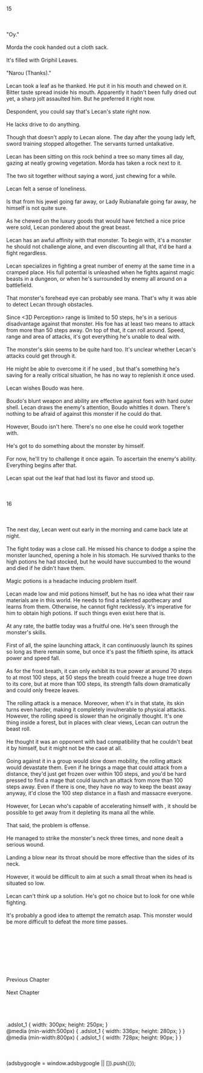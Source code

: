 <br/>
15<br/>
<br/>
<br/>
<br/>
"Oy."<br/>
<br/>
Morda the cook handed out a cloth sack.<br/>
<br/>
It's filled with Griphil Leaves.<br/>
<br/>
"Narou (Thanks)."<br/>
<br/>
Lecan took a leaf as he thanked. He put it in his mouth and chewed on it. Bitter taste spread inside his mouth. Apparently it hadn't been fully dried out yet, a sharp jolt assaulted him. But he preferred it right now.<br/>
<br/>
Despondent, you could say that's Lecan's state right now.<br/>
<br/>
He lacks drive to do anything.<br/>
<br/>
Though that doesn't apply to Lecan alone. The day after the young lady left, sword training stopped altogether. The servants turned untalkative.<br/>
<br/>
Lecan has been sitting on this rock behind a tree so many times all day, gazing at neatly growing vegetation. Morda has taken a rock next to it.<br/>
<br/>
The two sit together without saying a word, just chewing for a while.<br/>
<br/>
Lecan felt a sense of loneliness.<br/>
<br/>
Is that from his jewel going far away, or Lady Rubianafale going far away, he himself is not quite sure.<br/>
<br/>
As he chewed on the luxury goods that would have fetched a nice price were sold, Lecan pondered about the great beast.<br/>
<br/>
Lecan has an awful affinity with that monster. To begin with, it's a monster he should not challenge alone, and even discounting all that, it'd be hard a fight regardless.<br/>
<br/>
Lecan specializes in fighting a great number of enemy at the same time in a cramped place. His full potential is unleashed when he fights against magic beasts in a dungeon, or when he's surrounded by enemy all around on a battlefield.<br/>
<br/>
That monster's forehead eye can probably see mana. That's why it was able to detect Lecan through obstacles.<br/>
<br/>
Since <3D Perception> range is limited to 50 steps, he's in a serious disadvantage against that monster. His foe has at least two means to attack from more than 50 steps away. On top of that, it can roll around. Speed, range and area of attacks, it's got everything he's unable to deal with.<br/>
<br/>
The monster's skin seems to be quite hard too. It's unclear whether Lecan's attacks could get through it.<br/>
<br/>
He might be able to overcome it if he used <Bombshell>, but that's something he's saving for a really critical situation, he has no way to replenish it once used.<br/>
<br/>
Lecan wishes Boudo was here.<br/>
<br/>
Boudo's blunt weapon and ability <Impact Penetration> are effective against foes with hard outer shell. Lecan draws the enemy's attention, Boudo whittles it down. There's nothing to be afraid of against this monster if he could do that.<br/>
<br/>
However, Boudo isn't here. There's no one else he could work together with.<br/>
<br/>
He's got to do something about the monster by himself.<br/>
<br/>
For now, he'll try to challenge it once again. To ascertain the enemy's ability. Everything begins after that.<br/>
<br/>
Lecan spat out the leaf that had lost its flavor and stood up.<br/>
<br/>
<br/>
<TLN: If you're reading this novel at any other site than Sousetsuka .com you might be reading an unedited, uncorrected version of the novel.><br/>
16<br/>
<br/>
<br/>
<br/>
The next day, Lecan went out early in the morning and came back late at night.<br/>
<br/>
The fight today was a close call. He missed his chance to dodge a spine the monster launched, opening a hole in his stomach. He survived thanks to the high potions he had stocked, but he would have succumbed to the wound and died if he didn't have them.<br/>
<br/>
Magic potions is a headache inducing problem itself.<br/>
<br/>
Lecan made low and mid potions himself, but he has no idea what their raw materials are in this world. He needs to find a talented apothecary and learns from them. Otherwise, he cannot fight recklessly. It's imperative for him to obtain high potions. If such things even exist here that is.<br/>
<br/>
At any rate, the battle today was a fruitful one. He's seen through the monster's skills.<br/>
<br/>
First of all, the spine launching attack, it can continuously launch its spines so long as there remain some, but once it's past the fiftieth spine, its attack power and speed fall.<br/>
<br/>
As for the frost breath, it can only exhibit its true power at around 70 steps to at most 100 steps, at 50 steps the breath could freeze a huge tree down to its core, but at more than 100 steps, its strength falls down dramatically and could only freeze leaves.<br/>
<br/>
The rolling attack is a menace. Moreover, when it's in that state, its skin turns even harder, making it completely invulnerable to physical attacks. However, the rolling speed is slower than he originally thought. It's one thing inside a forest, but in places with clear views, Lecan can outrun the beast roll.<br/>
<br/>
He thought it was an opponent with bad compatibility that he couldn't beat it by himself, but it might not be the case at all.<br/>
<br/>
Going against it in a group would slow down mobility, the rolling attack would devastate them. Even if he brings a mage that could attack from a distance, they'd just get frozen over within 100 steps, and you'd be hard pressed to find a mage that could launch an attack from more than 100 steps away. Even if there is one, they have no way to keep the beast away anyway, it'd close the 100 step distance in a flash and massacre everyone.<br/>
<br/>
However, for Lecan who's capable of accelerating himself with <Gust>, it should be possible to get away from it depleting its mana all the while.<br/>
<br/>
That said, the problem is offense.<br/>
<br/>
He managed to strike the monster's neck three times, and none dealt a serious wound.<br/>
<br/>
Landing a blow near its throat should be more effective than the sides of its neck.<br/>
<br/>
However, it would be difficult to aim at such a small throat when its head is situated so low.<br/>
<br/>
Lecan can't think up a solution. He's got no choice but to look for one while fighting.<br/>
<br/>
It's probably a good idea to attempt the rematch asap. This monster would be more difficult to defeat the more time passes.<br/>
<br/>
<br/>
<br/>
<br/>
<br/>
<br/>
<br/>
<br/>
Previous Chapter<br/>
<br/>
Next Chapter <br/>
<br/>
<br/>
<br/>
<br/>
.adslot_1 { width: 300px; height: 250px; }<br/>
@media (min-width:500px) { .adslot_1 { width: 336px; height: 280px; } }<br/>
@media (min-width:800px) { .adslot_1 { width: 728px; height: 90px; } }<br/>
<br/>
<br/>
<br/>
(adsbygoogle = window.adsbygoogle || []).push({});<br/>
<br/>
<br/>
<br/>
<br/>
